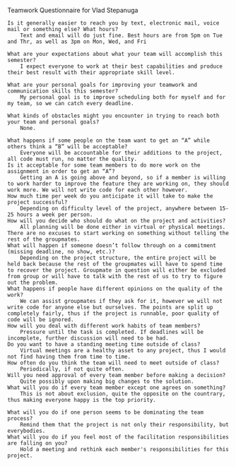 Teamwork Questionnaire for Vlad Stepanuga

    Is it generally easier to reach you by text, electronic mail, voice mail or something else? What hours?
        Text and email will do just fine. Best hours are from 5pm on Tue and Thr, as well as 3pm on Mon, Wed, and Fri
        
    What are your expectations about what your team will accomplish this semester?
        I expect everyone to work at their best capabilities and produce their best result with their appropriate skill level.

    What are your personal goals for improving your teamwork and communication skills this semester?
        My personal goal is to improve scheduling both for myself and for my team, so we can catch every deadline.

    What kinds of obstacles might you encounter in trying to reach both your team and personal goals?
        None.
        
    What happens if some people on the team want to get an “A” while others think a “B” will be acceptable?
        Everyone will be accountable for their additions to the project, all code must run, no matter the quality.
    Is it acceptable for some team members to do more work on the assignment in order to get an “A”?
        Getting an A is going above and beyond, so if a member is willing to work harder to improve the feature they are working on, they should work more. We will not write code for each other however.
    How much time per week do you anticipate it will take to make the project successful?
        Depending on difficulty level of the project, anywhere between 15-25 hours a week per person.
    How will you decide who should do what on the project and activities?
        All planning will be done either in virtual or physical meetings. There are no excuses to start working on something without telling the rest of the groupmates.
    What will happen if someone doesn’t follow through on a commitment (missing deadline, no show, etc.)?
        Depending on the project structure, the entire project will be held back because the rest of the groupmates will have to spend time to recover the project. Groupmate in question will either be excluded from group or will have to talk with the rest of us to try to figure out the problem.
    What happens if people have different opinions on the quality of the work?
        We can assist groupmates if they ask for it, however we will not write code for anyone else but ourselves. The points are split up completely fairly, thus if the project is runnable, poor quality of code will be ignored.
    How will you deal with different work habits of team members?
        Pressure until the task is completed. If deadlines will be incomplete, further discussion will need to be had.
    Do you want to have a standing meeting time outside of class?
        Virtual meetings are a healthy asset to any project, thus I would not find having them from time to time.
    How often do you think the team will need to meet outside of class?
        Periodically, if not quite often.
    Will you need approval of every team member before making a decision?
        Quite possibly upon making big changes to the solution.
    What will you do if every team member except one agrees on something?
        This is not about exclusion, quite the opposite on the countrary, thus making everyone happy is the top priority.

    What will you do if one person seems to be dominating the team process?
        Remind them that the project is not only their responsibility, but everybodies.
    What will you do if you feel most of the facilitation responsibilities are falling on you?
        Hold a meeting and rethink each member's responsibilities for this project.

